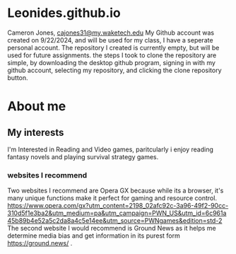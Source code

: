 # Leonides.github.io
Cameron Jones, cajones31@my.waketech.edu
My Github account was created on 9/22/2024, and will be used for my class, I have a seperate personal account.
The repository I created is currently empty, but will be used for future assignments.
the steps I took to clone the repository are simple, by downloading the desktop github program, signing in with my github account, selecting my repository, and clicking the clone repository button.
# About me 
## My interests
I'm Interested in Reading and Video games, paritcularly i enjoy reading fantasy novels and playing survival strategy games.
### websites I recommend
Two websites I recommend are Opera GX because while its a browser, it's many unique functions make it perfect for gaming and resource control. https://www.opera.com/gx?utm_content=2198_02afc92c-3a96-49f2-90cc-310d5f1e3ba2&utm_medium=pa&utm_campaign=PWN_US&utm_id=6c961a45b89b4e52a5c2da8a4c5e14ee&utm_source=PWNgames&edition=std-2 The second website I would recommend is Ground News as it helps me determine media bias and get information in its purest form https://ground.news/ . 
